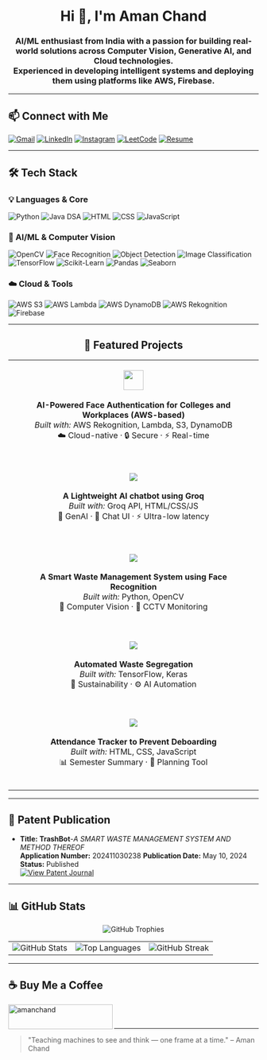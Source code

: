 <h1 align="center">Hi 👋, I'm Aman Chand</h1>

<h3 align="center">
  AI/ML enthusiast from India with a passion for building real-world solutions across Computer Vision, Generative AI, and Cloud technologies.
  <br/>
  Experienced in developing intelligent systems and deploying them using platforms like AWS, Firebase.
</h3>

---

## 📫 Connect with Me

[![Gmail](https://img.shields.io/badge/Gmail-amanchand8726@gmail.com-D14836?style=for-the-badge&logo=gmail&logoColor=white)](mailto:amanchand8726@gmail.com)
[![LinkedIn](https://img.shields.io/badge/LinkedIn-amanchand01-0077B5?style=for-the-badge&logo=linkedin&logoColor=white)](https://linkedin.com/in/amanchand01)
[![Instagram](https://img.shields.io/badge/Instagram-amanrudra01-E4405F?style=for-the-badge&logo=instagram&logoColor=white)](https://instagram.com/amanrudra01)
[![LeetCode](https://img.shields.io/badge/LeetCode-amanchand8726-FFA116?style=for-the-badge&logo=leetcode&logoColor=white)](https://leetcode.com/amanchand8726/)
[![Resume](https://img.shields.io/badge/Resume-View-blue?style=for-the-badge&logo=googledrive&logoColor=white)](https://drive.google.com/file/d/1ujXVo6xdaPFdk4lZW8tgoFmiHbvzFH7J/view?usp=drive_link)

---

## 🛠️ Tech Stack

### 💡 Languages & Core
![Python](https://img.shields.io/badge/Python-3776AB?style=for-the-badge&logo=python&logoColor=white)
![Java DSA](https://img.shields.io/badge/Java%20for%20DSA-ED8B00?style=for-the-badge&logo=java&logoColor=white)
![HTML](https://img.shields.io/badge/HTML-e34c26?style=for-the-badge&logo=html5&logoColor=white)
![CSS](https://img.shields.io/badge/CSS-264de4?style=for-the-badge&logo=css3&logoColor=white)
![JavaScript](https://img.shields.io/badge/JavaScript-F7DF1E?style=for-the-badge&logo=javascript&logoColor=black)


### 🧠 AI/ML & Computer Vision
![OpenCV](https://img.shields.io/badge/OpenCV-27338e?style=for-the-badge&logo=opencv&logoColor=white)
![Face Recognition](https://img.shields.io/badge/_Face_Recognition-blueviolet?style=for-the-badge)
![Object Detection](https://img.shields.io/badge/_Object_Detection-blue?style=for-the-badge)
![Image Classification](https://img.shields.io/badge/_Image_Classification-green?style=for-the-badge)
![TensorFlow](https://img.shields.io/badge/TensorFlow-FF6F00?style=for-the-badge&logo=tensorflow&logoColor=white)
![Scikit-Learn](https://img.shields.io/badge/Scikit--Learn-F7931E?style=for-the-badge&logo=scikit-learn&logoColor=white)
![Pandas](https://img.shields.io/badge/Pandas-150458?style=for-the-badge&logo=pandas&logoColor=white)
![Seaborn](https://img.shields.io/badge/Seaborn-0769AD?style=for-the-badge&logo=python&logoColor=white)

### ☁️ Cloud & Tools
![AWS S3](https://img.shields.io/badge/AWS_S3-569A31?style=for-the-badge&logo=amazon-s3&logoColor=white)
![AWS Lambda](https://img.shields.io/badge/AWS_Lambda-FF9900?style=for-the-badge&logo=aws-lambda&logoColor=white)
![AWS DynamoDB](https://img.shields.io/badge/DynamoDB-4053D6?style=for-the-badge&logo=amazon-dynamodb&logoColor=white)
![AWS Rekognition](https://img.shields.io/badge/AWS_Rekognition-orange?style=for-the-badge&logo=amazon-aws&logoColor=white)
![Firebase](https://img.shields.io/badge/Firebase-FFCA28?style=for-the-badge&logo=firebase&logoColor=black)

---
<h2 align="center">🚀 Featured Projects</h2>


<table align="center" width="100%">
  <tr>
    <td align="center" width="100%" style="padding: 20px;">
      <a href="https://github.com/amanrudra01/FaceSense">
<!--         <img src="https://img.shields.io/badge/FaceSense-AI%20Face%20Auth-8a2be2?style=for-the-badge&logo=amazonaws&logoColor=white" /> --><img src="https://img.shields.io/badge/TrashBot-Waste%20Monitor-44cc11?style=for-the-badge&logo=opencv&logoColor=white" height="40px">
      </a>
      <br><br>
      <b>AI-Powered Face Authentication for Colleges and Workplaces (AWS-based)</b><br>
      <i>Built with:</i> AWS Rekognition, Lambda, S3, DynamoDB<br>
      ☁️ Cloud-native · 🔒 Secure · ⚡ Real-time
      <br><br>
    </td>
  </tr>
  

  <tr>
    <td align="center" style="padding: 20px;">
      <a href="https://github.com/amanrudra01/GroqIt">
        <img src="https://img.shields.io/badge/GroqIt-GenAI%20Chatbot-orange?style=for-the-badge&logo=groq&logoColor=white" />
      </a>
      <br><br>
      <b>A Lightweight AI chatbot using Groq</b><br>
      <i>Built with:</i> Groq API, HTML/CSS/JS<br>
      🤖 GenAI · 💬 Chat UI · ⚡ Ultra-low latency
      <br><br>
    </td>
  </tr>

  <tr>
    <td align="center" style="padding: 20px;">
      <a href="https://github.com/amanrudra01/Trash-Bot">
        <img src="https://img.shields.io/badge/TrashBot-Waste%20Monitor-44cc11?style=for-the-badge&logo=opencv&logoColor=white" />
      </a>
      <br><br>
      <b>A Smart Waste Management System using Face Recognition</b><br>
      <i>Built with:</i> Python, OpenCV<br>
      🧠 Computer Vision · 🎥 CCTV Monitoring
      <br><br>
    </td>
  </tr>

  <tr>
    <td align="center" style="padding: 20px;">
      <a href="https://github.com/amanrudra01/EcoSplit">
        <img src="https://img.shields.io/badge/EcoSplit-Waste%20Segregator-brightgreen?style=for-the-badge&logo=tensorflow&logoColor=white" />
      </a>
      <br><br>
      <b>Automated Waste Segregation</b><br>
      <i>Built with:</i> TensorFlow, Keras<br>
      🌱 Sustainability · ⚙️ AI Automation
      <br><br>
    </td>
  </tr>


  <tr>
    <td align="center" style="padding: 20px;">
      <a href="https://github.com/amanrudra01/Anti-Deboard-System-OR-Attendance-Tracker">
        <img src="https://img.shields.io/badge/Anti--Deboard--System-Attendance%20Tracker-1e90ff?style=for-the-badge&logo=javascript&logoColor=white" />
      </a>
      <br><br>
      <b>Attendance Tracker to Prevent Deboarding</b><br>
      <i>Built with:</i> HTML, CSS, JavaScript<br>
      📊 Semester Summary · 📅 Planning Tool
      <br><br>
    </td>
  </tr>
</table>





---

## 🧾 Patent Publication

- **Title:** **TrashBot**-*A SMART WASTE MANAGEMENT SYSTEM AND METHOD THEREOF*  
  **Application Number:** 202411030238
  **Publication Date:** May 10, 2024  
  **Status:** Published  
  [![View Patent Journal](https://img.shields.io/badge/View-Patent_Journal-blue?style=for-the-badge)](https://drive.google.com/file/d/1f_R7YN0v-C1dLkwESPZAKpj--YbVe8n8/view?usp=drive_link)

---

## 📊 GitHub Stats
<p align="center">
  <img src="https://github-profile-trophy.vercel.app/?username=amanrudra01&theme=tokyonight&margin-w=10&margin-h=10&no-frame=true" alt="GitHub Trophies" />
</p>
<table>
  <tr>
    <td>
      <img src="https://github-readme-stats.vercel.app/api?username=amanrudra01&show_icons=true&theme=tokyonight" alt="GitHub Stats" />
    </td>
    <td>
      <img src="https://github-readme-stats.vercel.app/api/top-langs/?username=amanrudra01&layout=compact&theme=tokyonight" alt="Top Languages" />
    </td>
    <td>
      <img src="https://github-readme-streak-stats.herokuapp.com/?user=amanrudra01&theme=tokyonight" alt="GitHub Streak" />
    </td>
  </tr>
</table>


---
## ☕ Buy Me a Coffee

<p><a href="https://www.buymeacoffee.com/amanchand"> <img align="left" src="https://cdn.buymeacoffee.com/buttons/v2/default-yellow.png" height="50" width="210" alt="amanchand" /></a></p><br><br>

---

> "Teaching machines to see and think — one frame at a time." – Aman Chand
